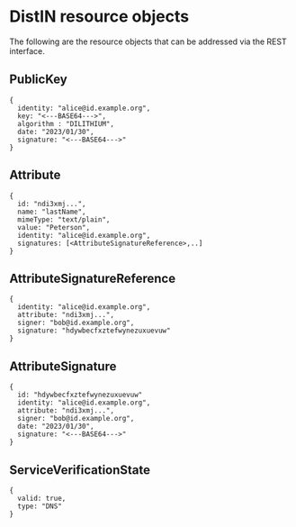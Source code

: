 # DistIN resource objects
The following are the resource objects that can be addressed via the REST interface.

## PublicKey
~~~
{
  identity: "alice@id.example.org",
  key: "<---BASE64--->",
  algorithm : "DILITHIUM",
  date: "2023/01/30",
  signature: "<---BASE64--->"
}
~~~

## Attribute
~~~
{
  id: "ndi3xmj...",
  name: "lastName",
  mimeType: "text/plain",
  value: "Peterson",
  identity: "alice@id.example.org",
  signatures: [<AttributeSignatureReference>,..]
}
~~~

## AttributeSignatureReference
~~~
{
  identity: "alice@id.example.org",
  attribute: "ndi3xmj...",
  signer: "bob@id.example.org",
  signature: "hdywbecfxztefwynezuxuevuw"
}
~~~

## AttributeSignature
~~~
{
  id: "hdywbecfxztefwynezuxuevuw"
  identity: "alice@id.example.org",
  attribute: "ndi3xmj...",
  signer: "bob@id.example.org",
  date: "2023/01/30",
  signature: "<---BASE64--->"
}
~~~

## ServiceVerificationState
~~~
{
  valid: true,
  type: "DNS"
}
~~~
